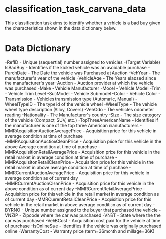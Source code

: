 # classification_task_carvana_data
This classification task aims to identify whether a vehicle is a bad buy given the characteristics shown in the data dictionary below. 

# Data Dictionary
-RefID - Unique (sequential) number assigned to vehicles
-(Target Variable) IsBadBuy - Identifies if the kicked vehicle was an avoidable purchase 
-PurchDate - The Date the vehicle was Purchased at Auction
-VehYear - The manufacturer's year of the vehicle
-VehicleAge - The Years elapsed since the manufacturer's year
-Auction - Auction provider at which the  vehicle was purchased
-Make - Vehicle Manufacturer 
-Model - Vehicle Model
-Trim - Vehicle Trim Level
-SubModel - Vehicle Submodel
-Color - Vehicle Color
-Transmission - Vehicles transmission type (Automatic, Manual)
-WheelTypeID - The type id of the vehicle wheel
-WheelType - The vehicle wheel type description (Alloy, Covers)
-VehOdo - The vehicles odometer reading
-Nationality - The Manufacturer's country
-Size - The size category of the vehicle (Compact, SUV, etc.)
-TopThreeAmericanName - Identifies if the manufacturer is one of the top three American manufacturers
-MMRAcquisitionAuctionAveragePrice - Acquisition price for this vehicle in average condition at time of purchase	
-MMRAcquisitionAuctionCleanPrice - Acquisition price for this vehicle in the above Average condition at time of purchase
-MMRAcquisitionRetailAveragePrice - Acquisition price for this vehicle in the retail market in average condition at time of purchase
-MMRAcquisitonRetailCleanPrice - Acquisition price for this vehicle in the retail market in above average condition at time of purchase
-MMRCurrentAuctionAveragePrice - Acquisition price for this vehicle in average condition as of current day	
-MMRCurrentAuctionCleanPrice	- Acquisition price for this vehicle in the above condition as of current day
-MMRCurrentRetailAveragePrice - Acquisition price for this vehicle in the retail market in average condition as of current day
-MMRCurrentRetailCleanPrice - Acquisition price for this vehicle in the retail market in above average condition as of current day
-BYRNO - Unique number assigned to the buyer that purchased the vehicle
-VNZIP - Zipcode where the car was purchased
-VNST - State where the the car was purchased
-VehBCost - Acquisition cost paid for the vehicle at time of purchase
-IsOnlineSale - Identifies if the vehicle was originally purchased online
-WarrantyCost - Warranty price (term=36month  and millage=36K)

